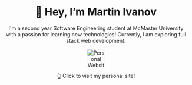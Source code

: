 <div align = center>
<h1>👋 Hey, I’m Martin Ivanov</h1>

<p>I'm a second year Software Engineering student at McMaster University with a passion for learning new technologies! Currently, I am exploring full stack web development.</p>

<div>
  <a href="https://www.martinivnv.me/" target="_blank">
<img height = 50em width = auto src="https://github.com/martinivnv/martinivnv/blob/main/icons/personal-logo.png" alt="Personal Website">
</a>
  <p>👆 Click to visit my personal site!</p>
</div>

</div>
<!---
martinivnv/martinivnv is a ✨ special ✨ repository because its `README.md` (this file) appears on your GitHub profile.
You can click the Preview link to take a look at your changes.
--->
